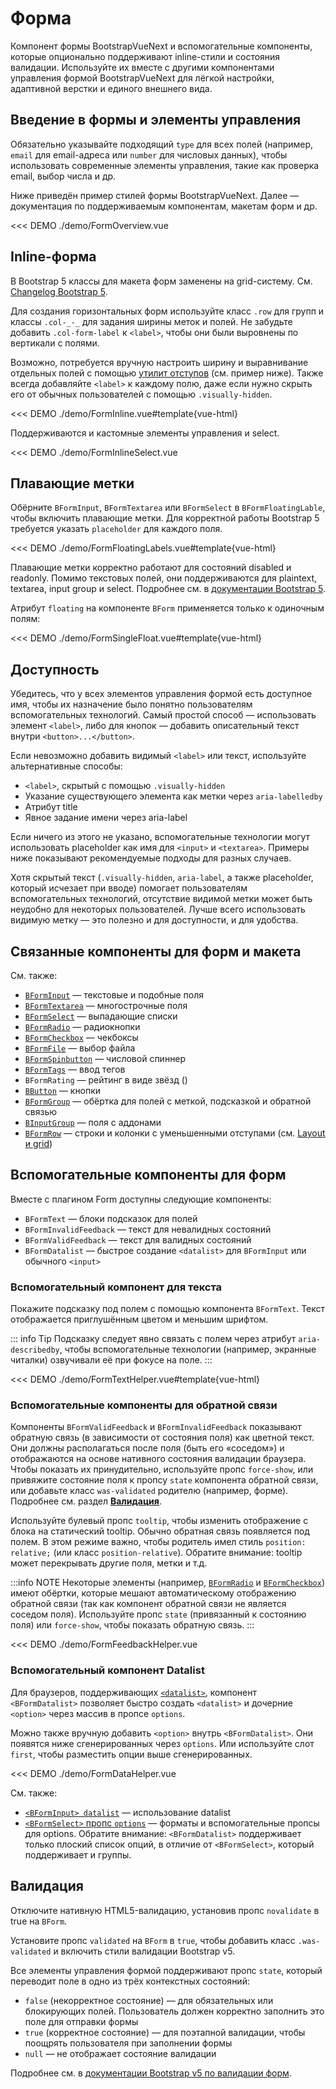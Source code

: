# Форма

<PageHeader>

Компонент формы BootstrapVueNext и вспомогательные компоненты, которые опционально поддерживают inline-стили и состояния валидации. Используйте их вместе с другими компонентами управления формой BootstrapVueNext для лёгкой настройки, адаптивной верстки и единого внешнего вида.

</PageHeader>

## Введение в формы и элементы управления

Обязательно указывайте подходящий `type` для всех полей (например, `email` для email-адреса или `number` для числовых данных), чтобы использовать современные элементы управления, такие как проверка email, выбор числа и др.

Ниже приведён пример стилей формы BootstrapVueNext. Далее — документация по поддерживаемым компонентам, макетам форм и др.

<<< DEMO ./demo/FormOverview.vue

## Inline-форма

В Bootstrap 5 классы для макета форм заменены на grid-систему. См. [Changelog Bootstrap 5](https://getbootstrap.su/docs/5.3/migration/#forms).

Для создания горизонтальных форм используйте класс `.row` для групп и классы `.col-_-_` для задания ширины меток и полей. Не забудьте добавить `.col-form-label` к `<label>`, чтобы они были выровнены по вертикали с полями.

Возможно, потребуется вручную настроить ширину и выравнивание отдельных полей с помощью [утилит отступов](/docs/reference/spacing-classes) (см. пример ниже). Также всегда добавляйте `<label>` к каждому полю, даже если нужно скрыть его от обычных пользователей с помощью `.visually-hidden`.

<<< DEMO ./demo/FormInline.vue#template{vue-html}

Поддерживаются и кастомные элементы управления и select.

<<< DEMO ./demo/FormInlineSelect.vue

## Плавающие метки

Обёрните `BFormInput`, `BFormTextarea` или `BFormSelect` в `BFormFloatingLable`, чтобы включить плавающие метки. Для корректной работы Bootstrap 5 требуется указать `placeholder` для каждого поля.

<<< DEMO ./demo/FormFloatingLabels.vue#template{vue-html}

Плавающие метки корректно работают для состояний disabled и readonly. Помимо текстовых полей, они поддерживаются для plaintext, textarea, input group и select. Подробнее см. в [документации Bootstrap 5](https://getbootstrap.su/docs/5.3/forms/floating-labels).

Атрибут `floating` на компоненте `BForm` применяется только к одиночным полям:

<<< DEMO ./demo/FormSingleFloat.vue#template{vue-html}

## Доступность

Убедитесь, что у всех элементов управления формой есть доступное имя, чтобы их назначение было понятно пользователям вспомогательных технологий. Самый простой способ — использовать элемент `<label>`, либо для кнопок — добавить описательный текст внутри `<button>...</button>`.

Если невозможно добавить видимый `<label>` или текст, используйте альтернативные способы:

- `<label>`, скрытый с помощью `.visually-hidden`
- Указание существующего элемента как метки через `aria-labelledby`
- Атрибут title
- Явное задание имени через aria-label

Если ничего из этого не указано, вспомогательные технологии могут использовать placeholder как имя для `<input>` и `<textarea>`. Примеры ниже показывают рекомендуемые подходы для разных случаев.

Хотя скрытый текст (`.visually-hidden`, `aria-label`, а также placeholder, который исчезает при вводе) помогает пользователям вспомогательных технологий, отсутствие видимой метки может быть неудобно для некоторых пользователей. Лучше всего использовать видимую метку — это полезно и для доступности, и для удобства.

## Связанные компоненты для форм и макета

См. также:

- [`BFormInput`](/docs/components/form-input) — текстовые и подобные поля
- [`BFormTextarea`](/docs/components/form-textarea) — многострочные поля
- [`BFormSelect`](/docs/components/form-select) — выпадающие списки
- [`BFormRadio`](/docs/components/form-radio) — радиокнопки
- [`BFormCheckbox`](/docs/components/form-checkbox) — чекбоксы
- [`BFormFile`](/docs/components/form-file) — выбор файла
- [`BFormSpinbutton`](/docs/components/form-spinbutton) — числовой спиннер
- [`BFormTags`](/docs/components/form-tags) — ввод тегов
- `BFormRating` — рейтинг в виде звёзд (<NotYetImplemented/>)
- [`BButton`](/docs/components/button) — кнопки
- [`BFormGroup`](/docs/components/form-group) — обёртка для полей с меткой, подсказкой и обратной связью
- [`BInputGroup`](/docs/components/input-group) — поля с аддонами
- [`BFormRow`](/docs/components/grid-system) — строки и колонки с уменьшенными отступами (см. [Layout и grid](/docs/components/grid-system))

## Вспомогательные компоненты для форм

Вместе с плагином Form доступны следующие компоненты:

- `BFormText` — блоки подсказок для полей
- `BFormInvalidFeedback` — текст для невалидных состояний
- `BFormValidFeedback` — текст для валидных состояний
- `BFormDatalist` — быстрое создание `<datalist>` для `BFormInput` или обычного `<input>`

### Вспомогательный компонент для текста

Покажите подсказку под полем с помощью компонента `BFormText`. Текст отображается приглушённым цветом и меньшим шрифтом.

::: info Tip
Подсказку следует явно связать с полем через атрибут `aria-describedby`, чтобы вспомогательные технологии (например, экранные читалки) озвучивали её при фокусе на поле.
:::

<<< DEMO ./demo/FormTextHelper.vue#template{vue-html}

### Вспомогательные компоненты для обратной связи

Компоненты `BFormValidFeedback` и `BFormInvalidFeedback` показывают обратную связь (в зависимости от состояния поля) как цветной текст. Они должны располагаться после поля (быть его «соседом») и отображаются на основе нативного состояния валидации браузера. Чтобы показать их принудительно, используйте пропс `force-show`, или привяжите состояние поля к пропсу `state` компонента обратной связи, или добавьте класс `was-validated` родителю (например, форме). Подробнее см. раздел [**Валидация**](#validation).

Используйте булевый пропс `tooltip`, чтобы изменить отображение с блока на статический tooltip. Обычно обратная связь появляется под полем. В этом режиме важно, чтобы родитель имел стиль `position: relative;` (или класс `position-relative`). Обратите внимание: tooltip может перекрывать другие поля, метки и т.д.

:::info NOTE
Некоторые элементы (например, [`BFormRadio`](/docs/components/form-radio#contextual-states) и [`BFormCheckbox`](/docs/components/form-checkbox#contextual-states)) имеют обёртки, которые мешают автоматическому отображению обратной связи (так как компонент обратной связи не является соседом поля). Используйте пропс `state` (привязанный к состоянию поля) или `force-show`, чтобы показать обратную связь.
:::

<<< DEMO ./demo/FormFeedbackHelper.vue

### Вспомогательный компонент Datalist

Для браузеров, поддерживающих [`<datalist>`](https://developer.mozilla.org/en-US/docs/Web/HTML/Element/datalist), компонент `<BFormDatalist>` позволяет быстро создать `<datalist>` и дочерние `<option>` через массив в пропсе `options`.

Можно также вручную добавить `<option>` внутрь `<BFormDatalist>`. Они появятся ниже сгенерированных через `options`. Или используйте слот `first`, чтобы разместить опции выше сгенерированных.

<<< DEMO ./demo/FormDataHelper.vue

См. также:

- [`<BFormInput> datalist`](/docs/components/form-input#datalist-support) — использование datalist
- [`<BFormSelect>` пропс `options`](/docs/components/form-select#options-property) — форматы и вспомогательные пропсы для options. Обратите внимание: `<BFormDatalist>` поддерживает только плоский список опций, в отличие от `<BFormSelect>`, который поддерживает и группы.

## Валидация

Отключите нативную HTML5-валидацию, установив пропс `novalidate` в true на `BForm`.

Установите пропс `validated` на `BForm` в `true`, чтобы добавить класс `.was-validated` и включить стили валидации Bootstrap v5.

Все элементы управления формой поддерживают пропс `state`, который переводит поле в одно из трёх контекстных состояний:

- `false` (некорректное состояние) — для обязательных или блокирующих полей. Пользователь должен корректно заполнить это поле для отправки формы
- `true` (корректное состояние) — для поэтапной валидации, чтобы поощрять пользователя при заполнении формы
- `null` — не отображает состояние валидации

Подробнее см. в [документации Bootstrap v5 по валидации форм](https://getbootstrap.su/docs/5.3/forms/validation/).

<ComponentReference :data="data" />

<script setup lang="ts">
import {data} from '../../data/components/form.data'
</script>
